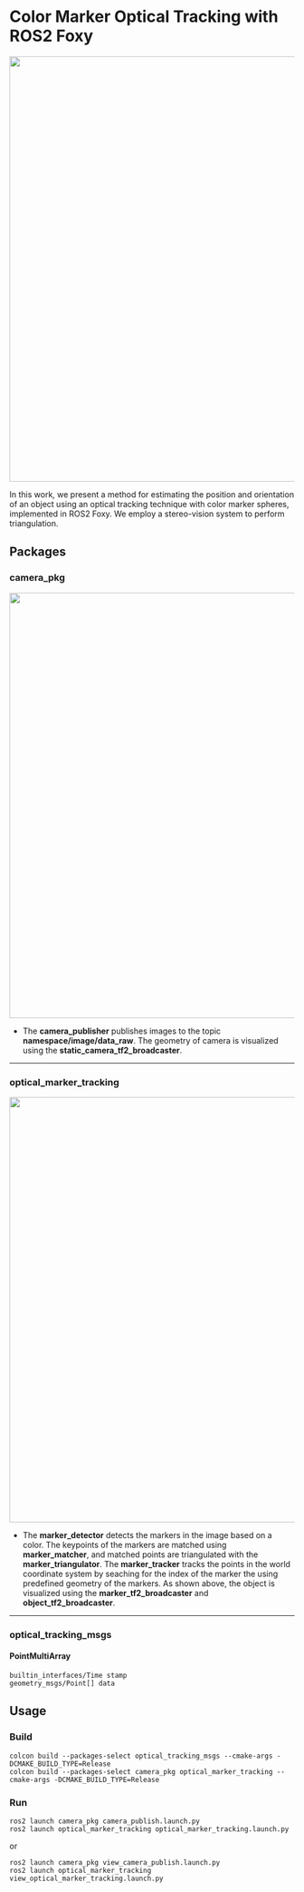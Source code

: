 # Color Marker Optical Tracking with ROS2 Foxy

<p align = "left">
  <img src = "https://github.com/user-attachments/assets/7e47dee8-fbfb-4c9b-be00-4a9c8930e251" width = 750 />
</p>

In this work, we present a method for estimating the position and orientation of an object using an optical tracking technique with color marker spheres, implemented in ROS2 Foxy. We employ a stereo-vision system to perform triangulation.

## Packages

### camera_pkg

<p align = "left">
  <img src = "https://github.com/user-attachments/assets/a46333dd-937b-41c6-abb7-91b843bae777" width = 750 />
</p>

+ The **camera_publisher** publishes images to the topic **namespace/image/data_raw**. The geometry of camera is visualized using the **static_camera_tf2_broadcaster**.

***

### optical_marker_tracking

<p align = "left">
  <img src = "https://github.com/user-attachments/assets/9b648e03-74c9-40ee-8b44-0e8ca32ea488" width = 750 />
</p>

+ The **marker_detector** detects the markers in the image based on a color. The keypoints of the markers are matched using **marker_matcher**, and matched points are triangulated with the **marker_triangulator**. The **marker_tracker** tracks the points in the world coordinate system by seaching for the index of the marker the using predefined geometry of the markers. As shown above, the object is visualized using the **marker_tf2_broadcaster** and **object_tf2_broadcaster**.

***

### optical_tracking_msgs

#### PointMultiArray
```
builtin_interfaces/Time stamp
geometry_msgs/Point[] data
```

## Usage

### Build
```
colcon build --packages-select optical_tracking_msgs --cmake-args -DCMAKE_BUILD_TYPE=Release
colcon build --packages-select camera_pkg optical_marker_tracking --cmake-args -DCMAKE_BUILD_TYPE=Release
```

### Run
```
ros2 launch camera_pkg camera_publish.launch.py
ros2 launch optical_marker_tracking optical_marker_tracking.launch.py
```

or

```
ros2 launch camera_pkg view_camera_publish.launch.py
ros2 launch optical_marker_tracking view_optical_marker_tracking.launch.py
```
